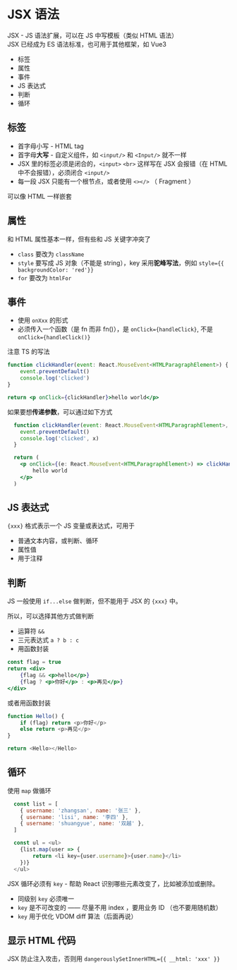 # JSX 语法

JSX - JS 语法扩展，可以在 JS 中写模板（类似 HTML 语法）<br>
JSX 已经成为 ES 语法标准，也可用于其他框架，如 Vue3

- 标签
- 属性
- 事件
- JS 表达式
- 判断
- 循环

## 标签

- 首字母小写 - HTML tag
- 首字母**大写** - 自定义组件，如 `<input/>` 和 `<Input/>` 就不一样
- JSX 里的标签必须是闭合的，`<input>` `<br>` 这样写在 JSX 会报错（在 HTML 中不会报错），必须闭合 `<input/>`
- 每一段 JSX 只能有一个根节点，或者使用 `<></>` （ Fragment ）

可以像 HTML 一样嵌套


## 属性

和 HTML 属性基本一样，但有些和 JS 关键字冲突了

- `class` 要改为 `className`
- `style` 要写成 JS 对象（不能是 string），key 采用**驼峰写法**，例如 `style={{ backgroundColor: 'red'}}`
- `for` 要改为 `htmlFor`

## 事件

- 使用 `onXxx` 的形式
- 必须传入一个函数（是 fn 而非 fn()），是 `onClick={handleClick}`, 不是 `onClick={handleClick()}`

注意 TS 的写法

```jsx
function clickHandler(event: React.MouseEvent<HTMLParagraphElement>) {
    event.preventDefault()
    console.log('clicked')
}

return <p onClick={clickHandler}>hello world</p>
```

如果要想**传递参数**，可以通过如下方式

```jsx
  function clickHandler(event: React.MouseEvent<HTMLParagraphElement>, x: string) {
    event.preventDefault()
    console.log('clicked', x)
  }

  return (
    <p onClick={(e: React.MouseEvent<HTMLParagraphElement>) => clickHandler(e, 'hello')}>
        hello world
    </p>
  )
```

## JS 表达式

`{xxx}` 格式表示一个 JS 变量或表达式，可用于

- 普通文本内容，或判断、循环
- 属性值
- 用于注释

## 判断

JS 一般使用 `if...else` 做判断，但不能用于 JSX 的 `{xxx}` 中。

所以，可以选择其他方式做判断
- 运算符 `&&`
- 三元表达式 `a ? b : c`
- 用函数封装

```jsx
const flag = true
return <div>
    {flag && <p>hello</p>}
    {flag ? <p>你好</p> : <p>再见</p>}
</div>
```

或者用函数封装

```js
function Hello() {
    if (flag) return <p>你好</p>
    else return <p>再见</p>
}

return <Hello></Hello>
```

## 循环

使用 `map` 做循环

```js
  const list = [
    { username: 'zhangsan', name: '张三' },
    { username: 'lisi', name: '李四' },
    { username: 'shuangyue', name: '双越' },
  ]

  const ul = <ul>
    {list.map(user => {
        return <li key={user.username}>{user.name}</li>
    })}
  </ul>
```

JSX 循环必须有 `key` - 帮助 React 识别哪些元素改变了，比如被添加或删除。
- 同级别 `key` 必须唯一
- `key` 是不可改变的 —— 尽量不用 index ，要用业务 ID （也不要用随机数）
- `key` 用于优化 VDOM diff 算法（后面再说）

## 显示 HTML 代码

JSX 防止注入攻击，否则用 `dangerouslySetInnerHTML={{ __html: 'xxx' }}`

